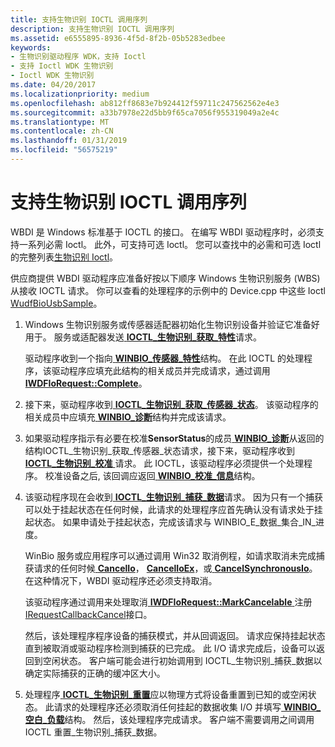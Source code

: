 ```yaml
---
title: 支持生物识别 IOCTL 调用序列
description: 支持生物识别 IOCTL 调用序列
ms.assetid: e6555895-8936-4f5d-8f2b-05b5283edbee
keywords:
- 生物识别驱动程序 WDK，支持 Ioctl
- 支持 Ioctl WDK 生物识别
- Ioctl WDK 生物识别
ms.date: 04/20/2017
ms.localizationpriority: medium
ms.openlocfilehash: ab812ff8683e7b924412f59711c247562562e4e3
ms.sourcegitcommit: a33b7978e22d5bb9f65ca7056f955319049a2e4c
ms.translationtype: MT
ms.contentlocale: zh-CN
ms.lasthandoff: 01/31/2019
ms.locfileid: "56575219"
---
```

# <a name="supporting-biometric-ioctl-calling-sequence"></a>支持生物识别 IOCTL 调用序列


WBDI 是 Windows 标准基于 IOCTL 的接口。 在编写 WBDI 驱动程序时，必须支持一系列必需 Ioctl。 此外，可支持可选 Ioctl。 您可以查找中的必需和可选 Ioctl 的完整列表[生物识别 Ioctl](https://msdn.microsoft.com/library/windows/hardware/ff536414)。

供应商提供 WBDI 驱动程序应准备好按以下顺序 Windows 生物识别服务 (WBS) 从接收 IOCTL 请求。 你可以查看的处理程序的示例中的 Device.cpp 中这些 Ioctl [WudfBioUsbSample](https://github.com/Microsoft/Windows-driver-samples/tree/master/biometrics/driver)。

1.  Windows 生物识别服务或传感器适配器初始化生物识别设备并验证它准备好用于。 服务或适配器发送[ **IOCTL\_生物识别\_获取\_特性**](https://msdn.microsoft.com/library/windows/hardware/ff536431)请求。

    驱动程序收到一个指向[ **WINBIO\_传感器\_特性**](https://msdn.microsoft.com/library/windows/hardware/ff536475)结构。 在此 IOCTL 的处理程序，该驱动程序应填充此结构的相关成员并完成请求，通过调用[ **IWDFIoRequest::Complete**](https://msdn.microsoft.com/library/windows/hardware/ff559070)。

2.  接下来，驱动程序收到[ **IOCTL\_生物识别\_获取\_传感器\_状态**](https://msdn.microsoft.com/library/windows/hardware/ff536436)。 该驱动程序的相关成员中应填充[ **WINBIO\_诊断**](https://msdn.microsoft.com/library/windows/hardware/ff536470)结构并完成该请求。

3.  如果驱动程序指示有必要在校准**SensorStatus**的成员[ **WINBIO\_诊断**](https://msdn.microsoft.com/library/windows/hardware/ff536470)从返回的结构IOCTL\_生物识别\_获取\_传感器\_状态请求，接下来，驱动程序收到[ **IOCTL\_生物识别\_校准** ](https://msdn.microsoft.com/library/windows/hardware/ff536427)请求。 此 IOCTL，该驱动程序必须提供一个处理程序。 校准设备之后, 该回调应返回[ **WINBIO\_校准\_信息**](https://msdn.microsoft.com/library/windows/hardware/ff536465)结构。

4.  该驱动程序现在会收到[ **IOCTL\_生物识别\_捕获\_数据**](https://msdn.microsoft.com/library/windows/hardware/ff536429)请求。 因为只有一个捕获可以处于挂起状态在任何时候，此请求的处理程序应首先确认没有请求处于挂起状态。 如果申请处于挂起状态，完成该请求与 WINBIO\_E\_数据\_集合\_IN\_进度。

    WinBio 服务或应用程序可以通过调用 Win32 取消例程，如请求取消未完成捕获请求的任何时候[ **CancelIo**](https://msdn.microsoft.com/library/windows/desktop/aa363791)， [ **CancelIoEx**](https://msdn.microsoft.com/library/windows/desktop/aa363792)，或[ **CancelSynchronousIo**](https://msdn.microsoft.com/library/windows/desktop/aa363794)。 在这种情况下，WBDI 驱动程序还必须支持取消。

    该驱动程序通过调用来处理取消[ **IWDFIoRequest::MarkCancelable** ](https://msdn.microsoft.com/library/windows/hardware/ff559146)注册[IRequestCallbackCancel](https://msdn.microsoft.com/library/windows/hardware/ff556901)接口。

    然后，该处理程序程序设备的捕获模式，并从回调返回。 请求应保持挂起状态直到被取消或驱动程序检测到捕获的已完成。 此 I/O 请求完成后，设备可以返回到空闲状态。 客户端可能会进行初始调用到 IOCTL\_生物识别\_捕获\_数据以确定实际捕获的正确的缓冲区大小。

5.  处理程序[ **IOCTL\_生物识别\_重置**](https://msdn.microsoft.com/library/windows/hardware/ff536439)应以物理方式将设备重置到已知的或空闲状态。 此请求的处理程序还必须取消任何挂起的数据收集 I/O 并填写[ **WINBIO\_空白\_负载**](https://msdn.microsoft.com/library/windows/hardware/ff536464)结构。 然后，该处理程序完成请求。 客户端不需要调用之间调用 IOCTL 重置\_生物识别\_捕获\_数据。

 

 





